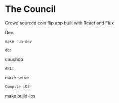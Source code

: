 # The Council
Crowd sourced coin flip app built with React and Flux

Dev:
```
make run-dev
```
```
db:
```
couchdb
```
API:
```
make serve
```
Compile iOS
```
make build-ios
```

